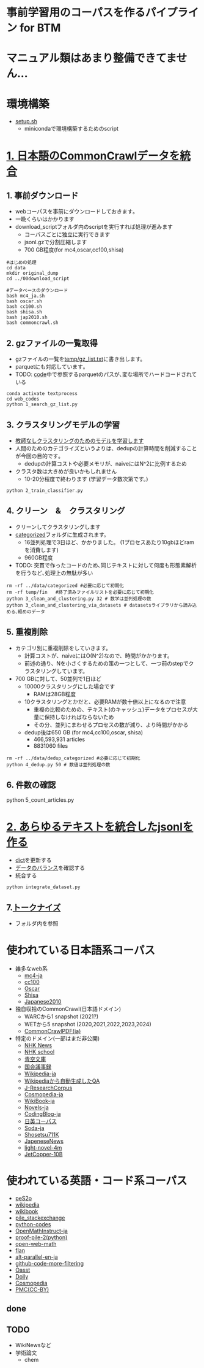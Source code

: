 # 事前学習用のコーパスを作るパイプライン for BTM
# マニュアル類はあまり整備できてません...

# 環境構築
- [setup.sh](./setup.sh)
    - minicondaで環境構築するためのscript

# [1. 日本語のCommonCrawlデータを統合](./01web_codes/)
## 1. 事前ダウンロード
- webコーパスを事前にダウンロードしておきます｡
 - 一晩くらいはかかります
- download_scriptフォルダ内のscriptを実行すれば処理が進みます
    - コーパスごとに独立に実行できます
    - jsonl.gzで分割圧縮します
    - 700 GB程度(for mc4,oscar,cc100,shisa)
~~~
#はじめの処理
cd data
mkdir original_dump
cd ../00download_script

#データベースのダウンロード 
bash mc4_ja.sh
bash oscar.sh
bash cc100.sh
bash shisa.sh
bash jap2010.sh
bash commoncrawl.sh
~~~


## 2. gzファイルの一覧取得
- gzファイルの一覧を[temp/gz_list.txt](./01web_codes/temp/gz_list.txt)に書き出します。
- parquetにも対応しています｡
- TODO: [code](./01web_codes/1_search_gz_list.py)中で参照するparquetのパスが､変な場所でハードコードされている
~~~
conda activate textprocess
cd web_codes
python 1_search_gz_list.py

~~~


## 3. クラスタリングモデルの学習
- [教師なしクラスタリングのためのモデルを学習します](./01web_codes/train_classifier.ipynb)
- 人間のためのカテゴライズというよりは、dedupの計算時間を削減することが今回の目的です｡
    - dedupの計算コストや必要メモリが、naiveにはN^2に比例するため
- クラスタ数は大きめが良いかもしれません
    - 10-20分程度で終わります (学習データ数次第です。)
~~~
python 2_train_classifier.py
~~~
## 4. クリーン　&　クラスタリング
- クリーンしてクラスタリングします
- [categorized](./data/categorized)フォルダに生成されます。
    - 16並列処理で3日ほど、かかりました。 (1プロセスあたり10gbほどramを消費します)
    - 960GB程度
- TODO: 突貫で作ったコードのため､同じテキストに対して何度も形態素解析を行うなど､処理上の無駄が多い

~~~
rm -rf ../data/categorized #必要に応じて初期化
rm -rf temp/fin   #終了済みファイルリストを必要に応じて初期化
python 3_clean_and_clustering.py 32 # 数学は並列処理の数
python 3_clean_and_clustering_via_datasets # datasetsライブラリから読み込める､軽めのデータ
~~~

## 5. 重複削除
- カテゴリ別に重複削除をしていきます。
    - 計算コストが、naiveにはO(N^2)なので、時間がかかります。
    - 前述の通り、Nを小さくするための策の一つとして、一つ前のstepでクラスタリングしています。
- 700 GBに対して、50並列で1日ほど
    - 10000クラスタリングにした場合です
        - RAMは28GB程度
    - 10クラスタリングとかだと、必要RAMが数十倍以上になるので注意
        - 重複の比較のための、テキスト(のキャッシュ)データをプロセスが大量に保持しなければならないため
        - その分、並列にまわせるプロセスの数が減り、より時間がかかる
    - dedup後は650 GB (for mc4,cc100,oscar, shisa)
        - 466,593,931 articles 
        - 8831060 files 
~~~
rm -rf ../data/dedup_categorized #必要に応じて初期化
python 4_dedup.py 50 # 数値は並列処理の数
~~~

## 6. 件数の確認
python 5_count_articles.py

# [2. あらゆるテキストを統合したjsonlを作る](./20integrate_texts/)
- [dict](./20integrate_texts/dataset_dict.py)を更新する
- [データのバランス](./20integrate_texts/check_distribution.ipynb)を確認する
- 統合する
~~~
python integrate_dataset.py
~~~

## 7.[トークナイズ](./30tokenize/)
- フォルダ内を参照

# 使われている日本語系コーパス
- 雑多なweb系
    - [mc4-ja](https://huggingface.co/datasets/allenai/c4)
    - [cc100](https://data.statmt.org/cc-100/)
    - [Oscar](https://huggingface.co/datasets/oscar)
    - [Shisa](https://huggingface.co/datasets/augmxnt/shisa-pretrain-en-ja-v1)
    - [Japanese2010](https://huggingface.co/datasets/hatakeyama-llm-team/japanese2010)
- 独自収拾のCommonCrawl(日本語ドメイン)
    - WARCから1 snapshot (2021?)
    - WETから5 snapshot (2020,2021,2022,2023,2024)
    - [CommonCrawlPDF(ja)](https://huggingface.co/datasets/hatakeyama-llm-team/CommonCrawlPDFJa)
- 特定のドメイン(一部はまだ非公開)
    - [NHK News](https://huggingface.co/datasets/hatakeyama-llm-team/nhk-news-170k)
    - [NHK school](https://huggingface.co/datasets/hatakeyama-llm-team/nhk_for_school_outline)
    - [青空文庫](https://huggingface.co/datasets/globis-university/aozorabunko-clean)
    - [国会議事録]()
    - [Wikipedia-ja](https://huggingface.co/datasets/hpprc/wikipedia-20240101)
    - [Wikipediaから自動生成したQA](https://huggingface.co/datasets/alfredplpl/wikipedia-qa-ja-1m)
    - [J-ResearchCorpus](https://huggingface.co/datasets/kunishou/J-ResearchCorpus/viewer/default/train)
    - [Cosmopedia-ja](https://huggingface.co/datasets/kunishou/cosmopedia-100k-ja-preview)
    - [WikiBook-ja](https://huggingface.co/datasets/hatakeyama-llm-team/WikiBookJa)
    - [Novels-ja](https://huggingface.co/datasets/atsushi3110/novels-ja)
    - [CodingBlog-ja](https://huggingface.co/datasets/atsushi3110/coding-blog-ja)
    - [日英コーパス](https://huggingface.co/datasets/atsushi3110/en-ja-parallel-corpus-augmented)
    - [Soda-ja](https://huggingface.co/datasets/atsushi3110/soda-ja-instruction)
    - [Shosetsu711K](https://huggingface.co/datasets/RyokoAI/Syosetu711K)
    - [JapeneseNews](https://huggingface.co/datasets/atsushi3110/news-ja)
    - [light-novel-4m](https://huggingface.co/datasets/isek-ai/light-novel-4m)
    - [JetCopper-10B](https://huggingface.co/datasets/sudy-super/JetCopper-10B)
# 使われている英語・コード系コーパス
- [peS2o](https://huggingface.co/datasets/allenai/peS2o/viewer/v1/train)
- [wikipedia](https://huggingface.co/datasets/wikipedia)
- [wikibook](https://huggingface.co/datasets/bigscience-data/roots_en_wikibooks)
- [pile_stackexchange](https://huggingface.co/datasets/suolyer/pile_stackexchange)
- [python-codes](https://huggingface.co/datasets/flytech/python-codes-25k)
- [OpenMathInstruct-ja](https://huggingface.co/datasets/kunishou/OpenMathInstruct-1-1.8m-ja)
- [proof-pile-2(python)](https://huggingface.co/datasets/EleutherAI/proof-pile-2)
- [open-web-math](https://huggingface.co/datasets/open-web-math/open-web-math)
- [flan](https://huggingface.co/datasets/Muennighoff/flan)
- [alt-parallel-en-ja](https://huggingface.co/datasets/hpprc/alt-parallel-en-ja)
- [github-code-more-filtering ](https://huggingface.co/datasets/loubnabnl/github-code-more-filtering)
- [Oasst](https://huggingface.co/datasets/sablo/oasst2_curated)
- [Dolly](https://huggingface.co/datasets/databricks/databricks-dolly-15k)
- [Cosmopedia](https://huggingface.co/datasets/HuggingFaceTB/cosmopedia)
- [PMC(CC-BY)](https://huggingface.co/datasets/hatakeyama-llm-team/PMC)
## done
## TODO
- WikiNewsなど
- 学術論文
    - chem

